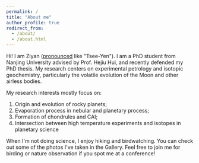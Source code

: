 ```yaml
---
permalink: /
title: "About me"
author_profile: true
redirect_from: 
  - /about/
  - /about.html
---
```


Hi! I am Ziyan ([pronounced](https://www.name-coach.com/ziyan-han-a7df4846-02c4-4590-bd57-5c53d50e2265) like "Tsee-Yen"). I am a PhD student from Nanjing University advised by Prof. Hejiu Hui, and recently defended my PhD thesis. My research centers on experimental petrology and isotopic geochemistry, particularly the volatile evolution of the Moon and other airless bodies.

My research interests mostly focus on:
  1) Origin and evolution of rocky planets; 
  2) Evaporation process in nebular and planetary process; 
  3) Formation of chondrules and CAI; 
  4) Intersection between high temperature experiments and isotopes in planetary science

When I'm not doing science, I enjoy hiking and birdwatching. You can check out some of the photos I've taken in the Gallery. Feel free to join me for birding or nature observation if you spot me at a conference!

